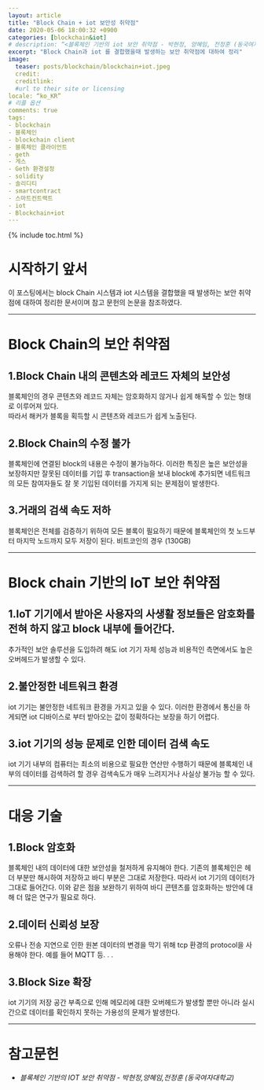 ```yaml
---
layout: article
title: "Block Chain + iot 보안성 취약점"
date: 2020-05-06 18:00:32 +0900
categories: [blockchain&iot]
# description: “<블록체인 기반의 iot 보안 취약점 - 박현정, 양혜임, 전정훈 (동국여자대학교)>"
excerpt: "Block Chain과 iot 를 결합했을때 발생하는 보안 취약점에 대하여 정리"
image:
  teaser: posts/blockchain/blockchain+iot.jpeg
  credit: 
  creditlink: 
  #url to their site or licensing
locale: “ko_KR”
# 리플 옵션
comments: true
tags:
- blockchain
- 블록체인
- blockchain client
- 블록체인 클라이언트
- geth
- 게스
- Geth 환경설정
- solidity
- 솔리디티
- smartcontract
- 스마트컨트랙트
- iot
- Blockchain+iot
---
```

{% include toc.html %}

# 시작하기 앞서
이 포스팅에서는 block Chain 시스템과 iot 시스템을 결합했을 때 발생하는 보안 취약점에 대하여 정리한 문서이며 참고 문헌의 논문을 참조하였다.  

---

# Block Chain의 보안 취약점


## 1.Block Chain 내의 콘텐츠와 레코드 자체의 보안성

블록체인의 경우 콘텐츠와 레코드 자체는 암호화하지 않거나 쉽게 해독할 수 있는 형태로 이루어져 있다.  
따라서 해커가 블록을 획득할 시 콘텐츠와 레코드가 쉽게 노출된다.

## 2.Block Chain의 수정 불가

블록체인에 연결된 block의 내용은 수정이 불가능하다. 이러한 특징은 높은 보안성을 보장하지만 잘못된 데이터를 기입 후 transaction을 보내 block에 추가되면 네트워크의 모든 참여자들도 잘 못 기입된 데이터를 가지게 되는 문제점이 발생한다.

## 3.거래의 검색 속도 저하

블록체인은 전체를 검증하기 위하여 모든 블록이 필요하기 때문에 블록체인의 첫 노드부터 마지막 노드까지 모두 저장이 된다. 비트코인의 경우 (130GB)

---

# Block chain 기반의  IoT 보안 취약점

## 1.IoT 기기에서 받아온 사용자의 사생활 정보들은 암호화를 전혀 하지 않고 block 내부에 들어간다.  
  
추가적인 보안 솔루션을 도입하려 해도 iot 기기 자체 성능과 비용적인 측면에서도 높은 오버헤드가 발생할 수 있다.  

## 2.불안정한 네트워크 환경  

iot 기기는 불안정한 네트워크 환경을 가지고 있을 수 있다. 이러한 환경에서 통신을 하게되면 iot 디바이스로 부터 받아오는 값이 정확하다는 보장을 하기 어렵다.  

## 3.iot 기기의 성능 문제로 인한 데이터 검색 속도  

iot 기기 내부의 컴퓨터는 최소의 비용으로 필요한 연산만 수행하기 때문에 블록체인 내부의 데이터를 검색하려 할 경우 검색속도가 매우 느려지거나 사실상 불가능 할 수 있다.

---

# 대응 기술
## 1.Block 암호화  
  
블록체인 내의 데이터에 대한 보안성을 철저하게 유지해야 한다. 기존의 블록체인은 헤더 부분만 해시하여 저장하고 바디 부분은 그대로 저장한다. 따라서 iot 기기의 데이터가 그대로 들어간다. 이와 같은 점을 보완하기 위하여 바디 콘텐츠를 암호화하는 방안에 대해 더 많은 연구가 필요로 하다.  

## 2.데이터 신뢰성 보장  

오류나 전송 지연으로 인한 원본 데이터의 변경을 막기 위해 tcp 환경의 protocol을 사용해야 한다. 예를 들어  MQTT 등. . .   

## 3.Block Size 확장  

iot 기기의 저장 공간 부족으로 인해 메모리에 대한 오버헤드가 발생할 뿐만 아니라 실시간으로 데이터를 확인하지 못하는 가용성의 문제가 발생한다.  

---

# 참고문헌
- *블록체인 기반의 IOT 보안 취약점 - 박현정,양혜임,전정훈 (동국여자대학교)*



 

